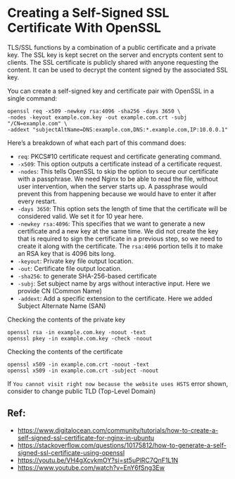 # Creating a Self-Signed SSL Certificate With OpenSSL

TLS/SSL functions by a combination of a public certificate and a private key. The SSL key is kept secret on the server and encrypts content sent to clients. The SSL certificate is publicly shared with anyone requesting the content. It can be used to decrypt the content signed by the associated SSL key.

You can create a self-signed key and certificate pair with OpenSSL in a single command:
```
openssl req -x509 -newkey rsa:4096 -sha256 -days 3650 \
-nodes -keyout example.com.key -out example.com.crt -subj "/CN=example.com" \
-addext "subjectAltName=DNS:example.com,DNS:*.example.com,IP:10.0.0.1"
```
Here’s a breakdown of what each part of this command does:
- `req`: PKCS#10 certificate request and certificate generating command.
- `-x509`: This option outputs a certificate instead of a certificate request.
- `-nodes`: This tells OpenSSL to skip the option to secure our certificate with a passphrase. We need Nginx to be able to read the file, without user intervention, when the server starts up. A passphrase would prevent this from happening because we would have to enter it after every restart.
- `-days 3650`: This option sets the length of time that the certificate will be considered valid. We set it for 10 year here.
- `-newkey rsa:4096`: This specifies that we want to generate a new certificate and a new key at the same time. We did not create the key that is required to sign the certificate in a previous step, so we need to create it along with the certificate. The `rsa:4096` portion tells it to make an RSA key that is 4096 bits long.
- `-keyout`: Private key file output location.
- `-out`: Certificate file output location.
- `-sha256`: to generate SHA-256-based certificate
- `-subj`: Set subject name by args without interactive input. Here we provide CN (Common Name)
- `-addext`: Add a specific extension to the certificate. Here we added Subject Alternate Name (SAN)

Checking the contents of the private key
```
openssl rsa -in example.com.key -noout -text
openssl pkey -in example.com.key -check -noout
```
Checking the contents of the certificate
```
openssl x509 -in example.com.crt -noout -text
openssl x509 -in example.com.crt -subject -noout
```
If `You cannot visit right now because the website uses HSTS` error shown, consider to change public TLD (Top-Level Domain)

## Ref:
- https://www.digitalocean.com/community/tutorials/how-to-create-a-self-signed-ssl-certificate-for-nginx-in-ubuntu
- https://stackoverflow.com/questions/10175812/how-to-generate-a-self-signed-ssl-certificate-using-openssl
- https://youtu.be/VH4gXcvkmOY?si=st5uPlRC7QnF1L1N
- https://www.youtube.com/watch?v=EnY6fSng3Ew